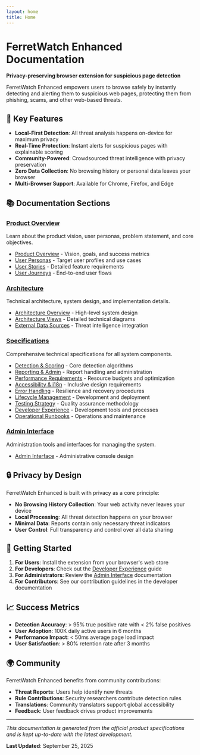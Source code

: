 ```yaml
---
layout: home
title: Home
---
```


# FerretWatch Enhanced Documentation

**Privacy-preserving browser extension for suspicious page detection**

FerretWatch Enhanced empowers users to browse safely by instantly detecting and alerting them to suspicious web pages, protecting them from phishing, scams, and other web-based threats.

## 🎯 Key Features

- **Local-First Detection**: All threat analysis happens on-device for maximum privacy
- **Real-Time Protection**: Instant alerts for suspicious pages with explainable scoring
- **Community-Powered**: Crowdsourced threat intelligence with privacy preservation
- **Zero Data Collection**: No browsing history or personal data leaves your browser
- **Multi-Browser Support**: Available for Chrome, Firefox, and Edge

## 📚 Documentation Sections

### [Product Overview](overview/)
Learn about the product vision, user personas, problem statement, and core objectives.

- [Product Overview](overview/product_overview.html) - Vision, goals, and success metrics
- [User Personas](overview/product_personas.html) - Target user profiles and use cases
- [User Stories](overview/product_user_stories.html) - Detailed feature requirements
- [User Journeys](overview/product_user_journeys.html) - End-to-end user flows

### [Architecture](architecture/)
Technical architecture, system design, and implementation details.

- [Architecture Overview](architecture/architecture_overview.html) - High-level system design
- [Architecture Views](architecture/architecture_views.html) - Detailed technical diagrams
- [External Data Sources](architecture/architecture_external_data_sources.html) - Threat intelligence integration

### [Specifications](specifications/)
Comprehensive technical specifications for all system components.

- [Detection & Scoring](specifications/product_detection_and_scoring_spec.html) - Core detection algorithms
- [Reporting & Admin](specifications/product_reporting_and_admin_spec.html) - Report handling and administration
- [Performance Requirements](specifications/performance_requirements.html) - Resource budgets and optimization
- [Accessibility & i18n](specifications/accessibility_internationalization.html) - Inclusive design requirements
- [Error Handling](specifications/error_handling_recovery.html) - Resilience and recovery procedures
- [Lifecycle Management](specifications/extension_lifecycle_management.html) - Development and deployment
- [Testing Strategy](specifications/testing_quality_assurance.html) - Quality assurance methodology
- [Developer Experience](specifications/developer_experience.html) - Development tools and processes
- [Operational Runbooks](specifications/operational_runbooks.html) - Operations and maintenance

### [Admin Interface](admin/)
Administration tools and interfaces for managing the system.

- [Admin Interface](admin/product_admin_interface.html) - Administrative console design

## 🔒 Privacy by Design

FerretWatch Enhanced is built with privacy as a core principle:

- **No Browsing History Collection**: Your web activity never leaves your device
- **Local Processing**: All threat detection happens on your browser
- **Minimal Data**: Reports contain only necessary threat indicators
- **User Control**: Full transparency and control over all data sharing

## 🚀 Getting Started

1. **For Users**: Install the extension from your browser's web store
2. **For Developers**: Check out the [Developer Experience](specifications/developer_experience.html) guide
3. **For Administrators**: Review the [Admin Interface](admin/product_admin_interface.html) documentation
4. **For Contributors**: See our contribution guidelines in the developer documentation

## 📈 Success Metrics

- **Detection Accuracy**: > 95% true positive rate with < 2% false positives
- **User Adoption**: 100K daily active users in 6 months
- **Performance Impact**: < 50ms average page load impact
- **User Satisfaction**: > 80% retention rate after 3 months

## 🌍 Community

FerretWatch Enhanced benefits from community contributions:

- **Threat Reports**: Users help identify new threats
- **Rule Contributions**: Security researchers contribute detection rules
- **Translations**: Community translators support global accessibility
- **Feedback**: User feedback drives product improvements

---

*This documentation is generated from the official product specifications and is kept up-to-date with the latest development.*

**Last Updated**: September 25, 2025